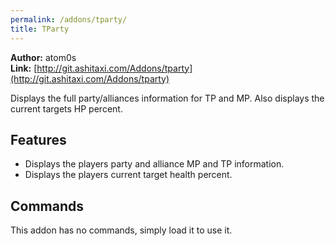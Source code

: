 ```yaml
---
permalink: /addons/tparty/
title: TParty
---
```


**Author:** atom0s<br/>
**Link:** [http://git.ashitaxi.com/Addons/tparty](http://git.ashitaxi.com/Addons/tparty)

Displays the full party/alliances information for TP and MP. Also displays the current targets HP percent.

## Features

  * Displays the players party and alliance MP and TP information.
  * Displays the players current target health percent.

## Commands

This addon has no commands, simply load it to use it.
